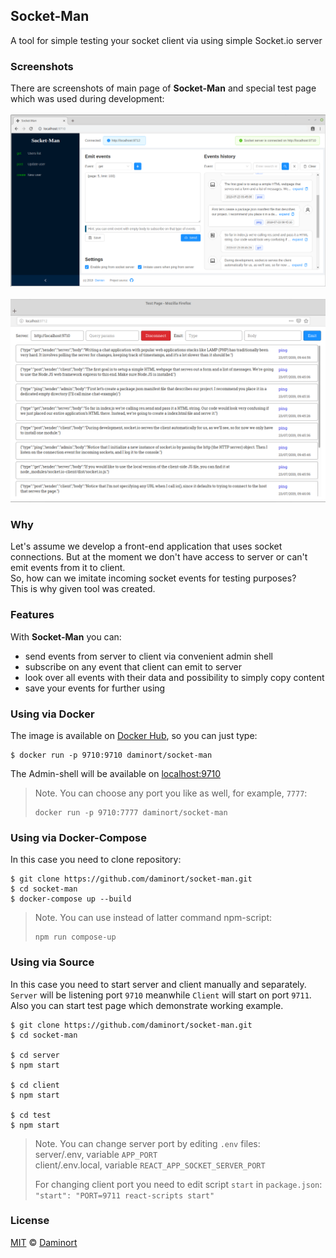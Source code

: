 ## Socket-Man
A tool for simple testing your socket client via using simple Socket.io server

### Screenshots
There are screenshots of main page of **Socket-Man** and special test page which was used
during development:<br><br>
![Socket-man](images/socket-man.png)<br><br>
![Socket-man](images/test-page.png)<br>

### Why
Let's assume we develop a front-end application that uses socket connections.
But at the moment we don't have access to server or can't emit events from it to client.<br>
So, how can we imitate incoming socket events for testing purposes?<br>
This is why given tool was created.

### Features
With **Socket-Man** you can:
- send events from server to client via convenient admin shell
- subscribe on any event that client can emit to server
- look over all events with their data and possibility to simply copy content
- save your events for further using

### Using via Docker
The image is available on [Docker Hub](https://cloud.docker.com/repository/registry-1.docker.io/daminort/socket-man), so you can just type:

```shell
$ docker run -p 9710:9710 daminort/socket-man
```
The Admin-shell will be available on [localhost:9710](http://localhost:9710)

> Note. You can choose any port you like as well, for example, `7777`:
> ```shell
> docker run -p 9710:7777 daminort/socket-man
> ``` 

### Using via Docker-Compose
In this case you need to clone repository:

```shell
$ git clone https://github.com/daminort/socket-man.git
$ cd socket-man
$ docker-compose up --build
```

> Note. You can use instead of latter command npm-script:
> ```shell
> npm run compose-up
> ``` 

### Using via Source
In this case you need to start server and client manually and separately.
`Server` will be listening port `9710` meanwhile `Client` will start on port `9711`.  
Also you can start test page which demonstrate working example. 
```shell
$ git clone https://github.com/daminort/socket-man.git
$ cd socket-man

$ cd server
$ npm start

$ cd client
$ npm start

$ cd test
$ npm start
```

> Note. You can change server port by editing `.env` files:<br>
> server/.env, variable `APP_PORT`<br>
> client/.env.local, variable `REACT_APP_SOCKET_SERVER_PORT`<br>
> 
> For changing client port you need to edit script `start` in `package.json`:<br>
> `"start": "PORT=9711 react-scripts start"`

### License
<a name="license"></a>

[MIT](/LICENSE) © [Daminort](https://github.com/daminort)
